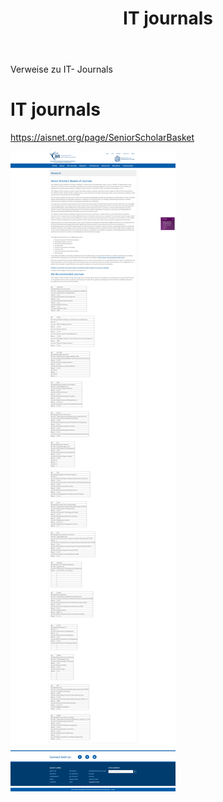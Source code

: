 ﻿---
layout: post
title: IT journals 
categories: [journals]
tags: [journals]
---
Verweise zu IT- Journals 

# IT journals 

<https://aisnet.org/page/SeniorScholarBasket> 

![2020 09 24 Journals](../pic/2020-09-24-journals.png)